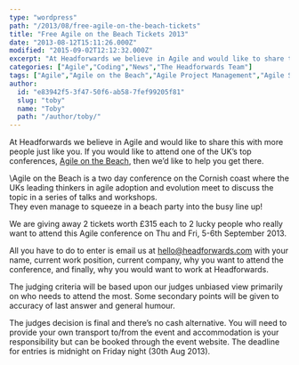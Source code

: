 ```yaml
---
type: "wordpress"
path: "/2013/08/free-agile-on-the-beach-tickets"
title: "Free Agile on the Beach Tickets 2013"
date: "2013-08-12T15:11:26.000Z"
modified: "2015-09-02T12:12:32.000Z"
excerpt: "At Headforwards we believe in Agile and would like to share this with more people just like you. If you would like to attend one of the UK’s top conferences, Agile on the Beach, then we’d like to help you get there. \\Agile on the Beach is a two day conference on the Cornish coast …"
categories: ["Agile","Coding","News","The Headforwards Team"]
tags: ["Agile","Agile on the Beach","Agile Project Management","Agile Software Development","Business","careers in cornwall","Cornwall","free tickets","Headforwards","Headforwards Team","Infomational","scrum","Software","Software Cornwall","software jobs","software jobs cornwall","software jobs in cornwall","tickets","tickets to agile on the beach"]
author:
  id: "e83942f5-3f47-50f6-ab58-7fef99205f81"
  slug: "toby"
  name: "Toby"
  path: "/author/toby/"
---
```

At Headforwards we believe in Agile and would like to share this with more people just like you. If you would like to attend one of the UK’s top conferences, [Agile on the Beach](http://www.agileonthebeach.com), then we’d like to help you get there.

\\Agile on the Beach is a two day conference on the Cornish coast where the UKs leading thinkers in agile adoption and evolution meet to discuss the topic in a series of talks and workshops.  
They even manage to squeeze in a beach party into the busy line up!

We are giving away 2 tickets worth £315 each to 2 lucky people who really want to attend this Agile conference on Thu and Fri, 5-6th September 2013.

All you have to do to enter is email us at [hello@headforwards.com](mailto:hello@headforwards.com) with your name, current work position, current company, why you want to attend the conference, and finally, why you would want to work at Headforwards.

The judging criteria will be based upon our judges unbiased view primarily on who needs to attend the most. Some secondary points will be given to accuracy of last answer and general humour.

The judges decision is final and there’s no cash alternative. You will need to provide your own transport to/from the event and accommodation is your responsibility but can be booked through the event website. The deadline for entries is midnight on Friday night (30th Aug 2013).